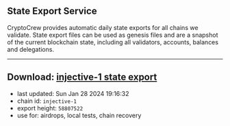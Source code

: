 ## State Export Service
CryptoCrew provides automatic daily state exports for all chains we validate. State export files can be used as genesis files and are a snapshot of the current blockchain state, including all validators, accounts, balances and delegations.

---
**Download: [injective-1 state export](https://dl.ccvalidators.com/SERVICE/injective/injective-1_export_58807522.json)**
---

- last updated: Sun Jan 28 2024 19:16:32
- chain id: `injective-1`
- export height: `58807522`
- use for: airdrops, local tests, chain recovery
